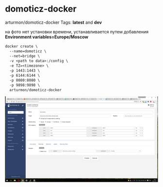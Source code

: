 # domoticz-docker

arturmon/domoticz-docker Tags: **latest** and **dev** 

на фото нет установки времени, устанавливается путем добавления **Environment variables=Europe/Moscow**

```
docker create \
  --name=domoticz \
  --net=bridge \
  -v <path to data>:/config \
  -e TZ=<timezone> \
  -p 1443:1443 \
  -p 6144:6144 \
  -p 8080:8080 \
  -p 9898:9898 \
  arturmon/domoticz-docker
  ```
![Иллюстрация к проекту](https://github.com/arturmon/domoticz-docker/blob/master/Безымянный.jpg)
